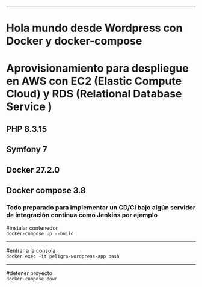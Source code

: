 <hr />

<h1>Hola mundo desde Wordpress con Docker y docker-compose</h1>
<h1>Aprovisionamiento para despliegue en AWS con EC2 (Elastic Compute Cloud) y RDS (Relational Database Service )</h1>
<h2>PHP 8.3.15</h2>
<h2>Symfony 7</h2>
<h2>Docker 27.2.0</h2>
<h2>Docker compose 3.8</h2> 
<h3>Todo preparado para implementar un CD/CI bajo algún servidor de integración continua como Jenkins por ejemplo</h3>

#instalar contenedor<br/>
<code>docker-compose up --build</code>
<hr />
#entrar a la consola
<br/>
<code>docker exec -it peligro-wordpress-app bash</code>
<hr />
#detener proyecto
<br/>
<code>docker-compose down</code>